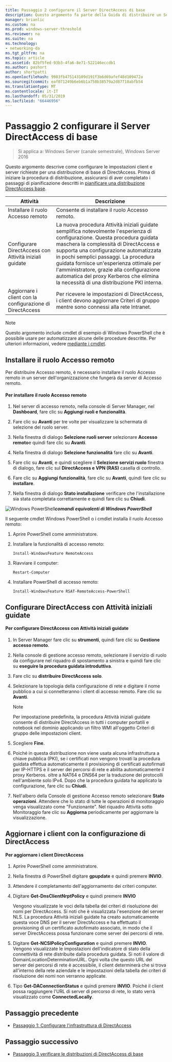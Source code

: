 ```yaml
---
title: Passaggio 2 configurare il Server DirectAccess di base
description: Questo argomento fa parte della Guida di distribuire un Server DirectAccess singolo con l'introduzione avvio procedura guidata per Windows Server 2016
manager: brianlic
ms.custom: na
ms.prod: windows-server-threshold
ms.reviewer: na
ms.suite: na
ms.technology:
- networking-da
ms.tgt_pltfrm: na
ms.topic: article
ms.assetid: 82bf5fed-93b3-4fa6-8e71-522146eccdb1
ms.author: pashort
author: shortpatti
ms.openlocfilehash: 9983fb475143109d191f3b6d69afef48d109472a
ms.sourcegitcommit: eaf071249b6eb6b1a758b38579a2d87710abfb54
ms.translationtype: MT
ms.contentlocale: it-IT
ms.lasthandoff: 05/31/2019
ms.locfileid: "66446956"
---
```

# <a name="step-2-configure-the-basic-directaccess-server"></a>Passaggio 2 configurare il Server DirectAccess di base

>Si applica a: Windows Server (canale semestrale), Windows Server 2016

Questo argomento descrive come configurare le impostazioni client e server richieste per una distribuzione di base di DirectAccess. Prima di iniziare la procedura di distribuzione, assicurarsi di aver completato i passaggi di pianificazione descritti in [pianificare una distribuzione DirectAccess base](Plan-a-Basic-DirectAccess-Deployment.md).  
  
|Attività|Descrizione|  
|----|--------|  
|Installare il ruolo Accesso remoto|Consente di installare il ruolo Accesso remoto.|  
|Configurare DirectAccess con Attività iniziali guidate|La nuova procedura Attività iniziali guidate semplifica notevolmente l'esperienza di configurazione. Questa procedura guidata maschera la complessità di DirectAccess e supporta una configurazione automatizzata in pochi semplici passaggi. La procedura guidata fornisce un'esperienza ottimale per l'amministratore, grazie alla configurazione automatica del proxy Kerberos che elimina la necessità di una distribuzione PKI interna.|  
|Aggiornare i client con la configurazione di DirectAccess|Per ricevere le impostazioni di DirectAccess, i client devono aggiornare Criteri di gruppo mentre sono connessi alla rete Intranet.|  
  
> [!NOTE]  
> Questo argomento include cmdlet di esempio di Windows PowerShell che è possibile usare per automatizzare alcune delle procedure descritte. Per ulteriori informazioni, vedere [mediante i cmdlet](https://go.microsoft.com/fwlink/p/?linkid=230693).  
  
## <a name="BKMK_Role"></a>Installare il ruolo Accesso remoto  
Per distribuire Accesso remoto, è necessario installare il ruolo Accesso remoto in un server dell'organizzazione che fungerà da server di Accesso remoto.  
  
#### <a name="to-install-the-remote-access-role"></a>Per installare il ruolo Accesso remoto  
  
1.  Nel server di accesso remoto, nella console di Server Manager, nel **Dashboard**, fare clic su **Aggiungi ruoli e funzionalità**.  
  
2.  Fare clic su **Avanti** per tre volte per visualizzare la schermata di selezione del ruolo server.  
  
3.  Nella finestra di dialogo **Selezione ruoli server** selezionare **Accesso remoto**e quindi fare clic su **Avanti**.  
  
4.  Nella finestra di dialogo **Selezione funzionalità** fare clic su **Avanti**.  
  
5.  Fare clic su **Avanti**, e quindi scegliere il **Selezione servizi ruolo** finestra di dialogo, fare clic sul **DirectAccess e VPN (RAS)** casella di controllo.  
  
6.  Fare clic su **Aggiungi funzionalità**, fare clic su **Avanti**, quindi fare clic su **installare**.  
  
7.  Nella finestra di dialogo **Stato installazione** verificare che l'installazione sia stata completata correttamente e quindi fare clic su **Chiudi**.  
  
![Windows PowerShell](../../../media/Step-2-Configure-the-DirectAccess-Server/PowerShellLogoSmall.gif)***<em>comandi equivalenti di Windows PowerShell</em>***  
  
Il seguente cmdlet Windows PowerShell o i cmdlet installa il ruolo Accesso remoto: 

1. Aprire PowerShell come amministratore.

2. Installare la funzionalità di accesso remoto:

   ```  
   Install-WindowsFeature RemoteAccess   
   ```  

3. Riavviare il computer:

   ```
   Restart-Computer
   ```
   
4. Installare PowerShell di accesso remoto:

   ```
   Install-WindowsFeature RSAT-RemoteAccess-PowerShell
   ```



  
## <a name="configure-directaccess-with-the-getting-started-wizard"></a>Configurare DirectAccess con Attività iniziali guidate  
  
#### <a name="to-configure-directaccess-using-the-getting-started-wizard"></a>Per configurare DirectAccess con Attività iniziali guidate  
  
1.  In Server Manager fare clic su **strumenti**, quindi fare clic su **Gestione accesso remoto**.  
  
2.  Nella console di gestione accesso remoto, selezionare il servizio di ruolo da configurare nel riquadro di spostamento a sinistra e quindi fare clic su **eseguire la procedura guidata introduttiva**.  
  
3.  Fare clic su **distribuire DirectAccess solo**.  
  
4.  Selezionare la topologia della configurazione di rete e digitare il nome pubblico a cui si connetteranno i client di accesso remoto. Fare clic su **Avanti**.  
  
    > [!NOTE]  
    > Per impostazione predefinita, la procedura Attività iniziali guidate consente di distribuire DirectAccess in tutti i computer portatili e notebook nel dominio applicando un filtro WMI all'oggetto Criteri di gruppo delle impostazioni client.  
  
5.  Scegliere **Fine**.  
  
6.  Poiché in questa distribuzione non viene usata alcuna infrastruttura a chiave pubblica (PKI), se i certificati non vengono trovati la procedura guidata effettua automaticamente il provisioning di certificati autofirmati per IP-HTTPS e il server dei percorsi di rete e abilita automaticamente il proxy Kerberos. oltre a NAT64 e DNS64 per la traduzione dei protocolli nell'ambiente solo IPv4. Dopo che la procedura guidata ha applicato la configurazione, fare clic su **Chiudi**.  
  
7.  Nell'albero della Console di gestione Accesso remoto selezionare **Stato operazioni**. Attendere che lo stato di tutte le operazioni di monitoraggio venga visualizzato come "Funzionante". Nel riquadro Attività sotto Monitoraggio fare clic su **Aggiorna** periodicamente per aggiornare la visualizzazione.  
  
## <a name="update-clients-with-the-directaccess-configuration"></a>Aggiornare i client con la configurazione di DirectAccess  
  
#### <a name="to-update-directaccess-clients"></a>Per aggiornare i client DirectAccess  
  
1.  Aprire PowerShell come amministratore.  
  
2.  Nella finestra di PowerShell digitare **gpupdate** e quindi premere **INVIO**.  
  
3.  Attendere il completamento dell'aggiornamento dei criteri computer.  
  
4.  Digitare **Get-DnsClientNrptPolicy** e quindi premere **INVIO**  
  
    Vengono visualizzate le voci della tabella dei criteri di risoluzione dei nomi per DirectAccess. Si noti che è visualizzata l'esenzione del server NLS. La procedura Attività iniziali guidate ha creato automaticamente questa voce DNS per il server DirectAccess e ha effettuato il provisioning di un certificato autofirmato associato, in modo che il server DirectAccess possa funzionare come server dei percorsi di rete.  
  
5.  Digitare **Get-NCSIPolicyConfiguration** e quindi premere **INVIO**. Vengono visualizzate le impostazioni dell'indicatore di stato della connettività di rete distribuite dalla procedura guidata. Si noti il valore di DomainLocationDeterminationURL. Ogni volta che questo URL del server dei percorsi di rete è accessibile, il client determinerà che si trova all'interno della rete aziendale e le impostazioni della tabella dei criteri di risoluzione dei nomi non verranno applicate.  
  
6.  Tipo **Get-DAConnectionStatus** e quindi premere **INVIO**. Poiché il client possa raggiungere l'URL di server di percorso di rete, lo stato verrà visualizzato come **ConnectedLocally**.  
  
## <a name="BKMK_Links"></a>Passaggio precedente  
  
-   [Passaggio 1: Configurare l'infrastruttura di DirectAccess](Step-1-Configure-the-DirectAccess-Infrastructure.md)  
  
## <a name="next-step"></a>Passaggio successivo  
  
-   [Passaggio 3 verificare le distribuzioni di DirectAccess di base](da-basic-configure-s3-verify.md)  
  


